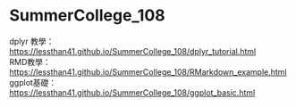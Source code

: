 # SummerCollege_108

dplyr 教學： https://lessthan41.github.io/SummerCollege_108/dplyr_tutorial.html <br>
RMD教學： https://lessthan41.github.io/SummerCollege_108/RMarkdown_example.html        
ggplot基礎： https://lessthan41.github.io/SummerCollege_108/ggplot_basic.html       
